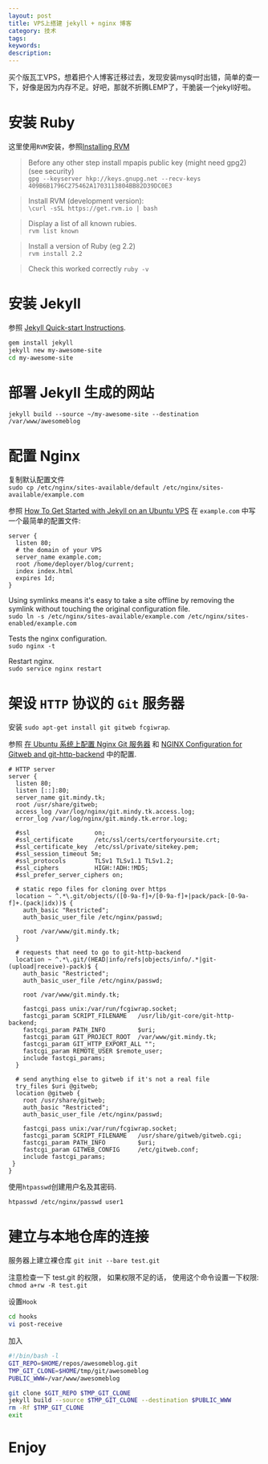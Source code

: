 ```yaml
---
layout: post
title: VPS上搭建 jekyll + nginx 博客
category: 技术
tags:
keywords:
description:
---
```


买个版瓦工VPS，想着把个人博客迁移过去，发现安装mysql时出错，简单的查一下，好像是因为内存不足。好吧，那就不折腾LEMP了，干脆装一个jekyll好啦。

# 安装 Ruby
这里使用`RVM`安装，参照[Installing RVM][1]

> Before any other step install mpapis public key (might need gpg2) (see security)  
`gpg --keyserver hkp://keys.gnupg.net --recv-keys 409B6B1796C275462A1703113804BB82D39DC0E3`

> Install RVM (development version):  
`\curl -sSL https://get.rvm.io | bash`

> Display a list of all known rubies.  
`rvm list known`

> Install a version of Ruby (eg 2.2)  
`rvm install 2.2`

> Check this worked correctly
`ruby -v`

# 安装 Jekyll
参照 [Jekyll Quick-start Instructions][2].
```bash
gem install jekyll
jekyll new my-awesome-site
cd my-awesome-site
```

# 部署 Jekyll 生成的网站
```
jekyll build --source ~/my-awesome-site --destination /var/www/awesomeblog
```

# 配置 Nginx
复制默认配置文件  
`sudo cp /etc/nginx/sites-available/default /etc/nginx/sites-available/example.com`

参照 [How To Get Started with Jekyll on an Ubuntu VPS][3] 在 `example.com` 中写一个最简单的配置文件:
```
server {
  listen 80;
  # the domain of your VPS
  server_name example.com;
  root /home/deployer/blog/current;
  index index.html
  expires 1d;
}
```

Using symlinks means it's easy to take a site offline by removing the symlink without touching the original configuration file.  
`sudo ln -s /etc/nginx/sites-available/example.com /etc/nginx/sites-enabled/example.com`

Tests the nginx configuration.  
`sudo nginx -t`

Restart nginx.  
`sudo service nginx restart`

# 架设 `HTTP` 协议的 `Git` 服务器
安装 `sudo apt-get install git gitweb fcgiwrap`.

参照 [在 Ubuntu 系统上配置 Nginx Git 服务器][4] 和 [NGINX Configuration for Gitweb and git-http-backend][5] 中的配置.

```
# HTTP server
server {
  listen 80;
  listen [::]:80;
  server_name git.mindy.tk;
  root /usr/share/gitweb;
  access_log /var/log/nginx/git.mindy.tk.access.log;
  error_log /var/log/nginx/git.mindy.tk.error.log;

  #ssl                  on;
  #ssl_certificate      /etc/ssl/certs/certforyoursite.crt;
  #ssl_certificate_key  /etc/ssl/private/sitekey.pem;
  #ssl_session_timeout 5m;
  #ssl_protocols        TLSv1 TLSv1.1 TLSv1.2;
  #ssl_ciphers          HIGH:!ADH:!MD5;
  #ssl_prefer_server_ciphers on;

  # static repo files for cloning over https
  location ~ ^.*\.git/objects/([0-9a-f]+/[0-9a-f]+|pack/pack-[0-9a-f]+.(pack|idx))$ {
    auth_basic "Restricted";
    auth_basic_user_file /etc/nginx/passwd;

    root /var/www/git.mindy.tk;
  }

  # requests that need to go to git-http-backend
  location ~ ^.*\.git/(HEAD|info/refs|objects/info/.*|git-(upload|receive)-pack)$ {
    auth_basic "Restricted";
    auth_basic_user_file /etc/nginx/passwd;

    root /var/www/git.mindy.tk;

    fastcgi_pass unix:/var/run/fcgiwrap.socket;
    fastcgi_param SCRIPT_FILENAME   /usr/lib/git-core/git-http-backend;
    fastcgi_param PATH_INFO         $uri;
    fastcgi_param GIT_PROJECT_ROOT  /var/www/git.mindy.tk;
    fastcgi_param GIT_HTTP_EXPORT_ALL "";
    fastcgi_param REMOTE_USER $remote_user;
    include fastcgi_params;
  }

  # send anything else to gitweb if it's not a real file
  try_files $uri @gitweb;
  location @gitweb {
    root /usr/share/gitweb;
    auth_basic "Restricted";
    auth_basic_user_file /etc/nginx/passwd;

    fastcgi_pass unix:/var/run/fcgiwrap.socket;
    fastcgi_param SCRIPT_FILENAME   /usr/share/gitweb/gitweb.cgi;
    fastcgi_param PATH_INFO         $uri;
    fastcgi_param GITWEB_CONFIG     /etc/gitweb.conf;
    include fastcgi_params;
 }
}
```

使用`htpasswd`创建用户名及其密码.
```
htpasswd /etc/nginx/passwd user1
```

# 建立与本地仓库的连接
服务器上建立裸仓库
`git init --bare test.git`

注意检查一下 test.git 的权限， 如果权限不足的话， 使用这个命令设置一下权限:  
`chmod a+rw -R test.git`

设置`Hook`
```bash
cd hooks
vi post-receive
```
加入
```bash
#!/bin/bash -l
GIT_REPO=$HOME/repos/awesomeblog.git
TMP_GIT_CLONE=$HOME/tmp/git/awesomeblog
PUBLIC_WWW=/var/www/awesomeblog

git clone $GIT_REPO $TMP_GIT_CLONE
jekyll build --source $TMP_GIT_CLONE --destination $PUBLIC_WWW
rm -Rf $TMP_GIT_CLONE
exit
```

# Enjoy

[1]:https://rvm.io/rvm/install
[2]:https://jekyllrb.com/
[3]:https://www.digitalocean.com/community/tutorials/how-to-get-started-with-jekyll-on-an-ubuntu-vps
[4]:http://beginor.github.io/2016/03/12/http-git-server-on-nginx.html
[5]:http://weininger.net/configuration-of-nginx-for-gitweb-and-git-http-backend.html
